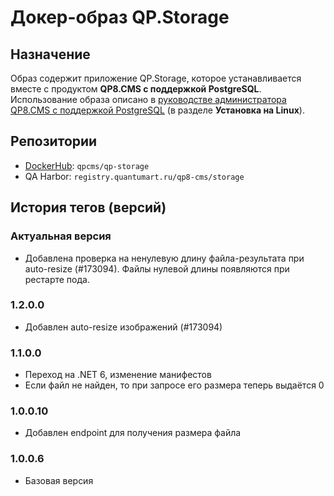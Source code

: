 # Докер-образ QP.Storage

## Назначение

Образ содержит приложение QP.Storage, которое устанавливается вместе с продуктом **QP8.CMS c поддержкой PostgreSQL**. Использование образа описано в [руководстве администратора QP8.CMS c поддержкой PostgreSQL](https://storage.qp.qsupport.ru/qa_official_site/images/downloads/qp8-pg-admin-man.pdf) (в разделе **Установка на Linux**).

## Репозитории

* [DockerHub](https://hub.docker.com/r/qpcms/qp-storage/tags): `qpcms/qp-storage`
* QA Harbor: `registry.quantumart.ru/qp8-cms/storage`

## История тегов (версий)

### Актуальная версия

* Добавлена проверка на ненулевую длину файла-результата при auto-resize (#173094). Файлы нулевой длины появляются при рестарте пода.

### 1.2.0.0

* Добавлен auto-resize изображений (#173094)

### 1.1.0.0

* Переход на .NET 6, изменение манифестов
* Если файл не найден, то при запросе его размера теперь выдаётся 0

### 1.0.0.10

* Добавлен endpoint для получения размера файла

### 1.0.0.6

* Базовая версия
